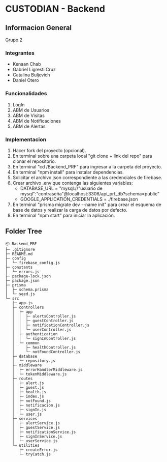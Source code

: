 # CUSTODIAN - Backend

## Informacion General
Grupo 2

### Integrantes
- Kenaan Chab
- Gabriel Ligresti Cruz
- Catalina Buljevich
- Daniel Otero

### Funcionalidades 

1. LogIn
2. ABM de Usuarios
3. ABM de Visitas
4. ABM de Notificaciones
4. ABM de Alertas

### Implementacion

1. Hacer fork del proyecto (opcional).
2. En terminal sobre una carpeta local "git clone + link del repo" para clonar el repositorio.
3. En terminal "cd /Backend_PRF" para ingresar a la carpeta del proyecto.
4. En terminal "npm install" para instalar dependencias.
5. Solicitar el archivo json correspondiente a las credenciales de firebase.
6. Crear archivo .env que contenga las siguientes variables:
    - DATABASE_URL = "mysql://"usuario de mysql":"contraseña"@localhost:3306/api_prf_db?schema=public"
    - GOOGLE_APPLICATION_CREDENTIALS = ./firebase.json
7. En terminal "prisma migrate dev --name init" para crear el esquema de base de datos y realizar la carga de datos por defecto.
8. En terminal "npm start" para iniciar la aplicación.

## Folder Tree
```
📦 Backend_PRF
├─ .gitignore
├─ README.md
├─ config
│  └─ firebase_config.js
├─ constants
│  └─ errors.js
├─ package-lock.json
├─ package.json
├─ prisma
│  ├─ schema.prisma
│  └─ seed.js
└─ src
   ├─ app.js
   ├─ controllers
   │  ├─ app
   │  │  ├─ alertsController.js
   │  │  ├─ guestController.js
   │  │  ├─ notificationController.js
   │  │  └─ userController.js
   │  ├─ authentication
   │  │  └─ signInController.js
   │  └─ common
   │     ├─ healthController.js
   │     └─ notFoundController.js
   ├─ database
   │  └─ repository.js
   ├─ middleware
   │  ├─ errorHandlerMiddleware.js
   │  └─ tokenMiddleware.js
   ├─ routes
   │  ├─ alert.js
   │  ├─ guest.js
   │  ├─ health.js
   │  ├─ index.js
   │  ├─ notFound.js
   │  ├─ notificacion.js
   │  ├─ signIn.js
   │  └─ user.js
   ├─ services
   │  ├─ alertService.js
   │  ├─ guestService.js
   │  ├─ notificationService.js
   │  ├─ signInService.js
   │  └─ userService.js
   └─ utilities
      ├─ createError.js
      └─ tryCatch.js
```